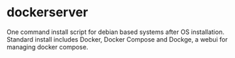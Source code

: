 # dockerserver
One command install script for debian based systems after OS installation. Standard install includes Docker, Docker Compose and Dockge, a webui for managing docker compose.
